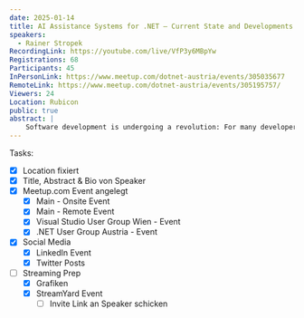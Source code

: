 ```yaml
---
date: 2025-01-14
title: AI Assistance Systems for .NET – Current State and Developments
speakers:
  - Rainer Stropek
RecordingLink: https://youtube.com/live/VfP3y6MBpYw
Registrations: 68
Participants: 45
InPersonLink: https://www.meetup.com/dotnet-austria/events/305035677
RemoteLink: https://www.meetup.com/dotnet-austria/events/305195757/
Viewers: 24
Location: Rubicon
public: true
abstract: |
    Software development is undergoing a revolution: For many developers, AI assistance systems have become indispensable. They take on routine tasks, generate simple algorithms, create tests, document code, and much more. GitHub Copilot is considered a pioneer and market leader in this field – but strong alternatives are challenging the top player and driving innovation forward. In this session, **Rainer Stropek** provides an overview of the latest developments in GitHub Copilot and introduces exciting challengers like Cursor and Windsurf. There will also be time for an open discussion about the opportunities and risks of AI in software development.
---
```

Tasks:
- [x] Location fixiert
- [x] Title, Abstract & Bio von Speaker
- [x] Meetup.com Event angelegt
	- [x] Main - Onsite Event
	- [x] Main - Remote Event
	- [x] Visual Studio User Group Wien - Event
	- [x] .NET User Group Austria - Event
- [x] Social Media
	- [x] LinkedIn Event
	- [x] Twitter Posts
- [ ] Streaming Prep
	- [x] Grafiken
	- [x] StreamYard Event
		- [ ] Invite Link an Speaker schicken
